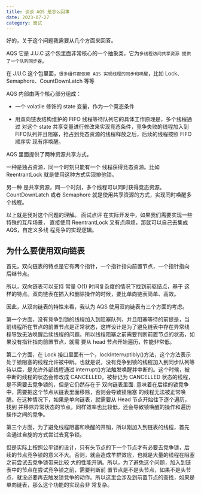 ```yaml
---
title: 谈谈 AQS 是怎么回事
date: 2023-07-27
category: 面试
---
```


好的，关于这个问题我需要从几个方面来回答。 

AQS 它是 J.U.C 这个包里面非常核心的一个抽象类，它为`多线程访问共享资源 提供了一个队列同步器`。

在 J.U.C 这个包里面，`很多组件都依赖 AQS 实现线程的同步和唤醒`，比如 Lock、 Semaphore、CountDownLatch 等等


AQS 内部由两个核心部分组成：

- 一个 volatile 修饰的 state 变量，作为一个竞态条件

- 用双向链表结构维护的 FIFO 线程等待队列它的具体工作原理是，多个线程通过 对这个 state 共享变量进行修改来实现竞态条件，竞争失败的线程加入到 FIFO队列并且阻塞，抢占到竞态资源的线程释放之后，后续的线程按照 FIFO 顺序实 现有序唤醒。 

AQS 里面提供了两种资源共享方式，

一种是独占资源，同一个时刻只能有一个 线程获得竞态资源。比如 ReentrantLock 就是使用这种方式实现排他锁。

另一种 是共享资源，同一个时刻，多个线程可以同时获得竞态资源。CountDownLatch 或者 Semaphore 就是使用共享资源的方式，实现同时唤醒多个线程。 

以上就是我对这个问题的理解。 面试点评 在实际开发中，如果我们需要实现一些特殊的互斥场景， 直接使用 ReentrantLock 又有点麻烦，那就可以自己去集成 AQS，自定义多线 程竞争的实现逻辑。 

## 为什么要使用双向链表

首先，双向链表的特点是它有两个指针，一个指针指向前置节点，一个指针指向 后继节点。 

所以，双向链表可以支持 常量 O(1) 时间复杂度的情况下找到前驱结点，基于 这样的特点。双向链表在插入和删除操作的时候，要比单向链表简单、高效。

因此，从双向链表的特性来看，我认为 AQS 使用双向链表有三个方面的考虑。

第一个方面，没有竞争到锁的线程加入到阻塞队列，并且阻塞等待的前提是，当 前线程所在节点的前置节点是正常状态，这样设计是为了避免链表中存在异常线 程导致无法唤醒后续线程的问题。所以线程阻塞之前需要判断前置节点的状态，如果没有指针指向前置节点，就需 要从 head 节点开始遍历，性能非常低。

第二个方面，在 Lock 接口里面有一个，lockInterruptibly()方法，这个方法表示 处于锁阻塞的线程允许被中断。也就是说，没有竞争到锁的线程加入到同步队列等待以后，是允许外部线程通过 interrupt()方法触发唤醒并中断的。这个时候，被中断的线程的状态会修改成 CANCELLED。被标记为 CANCELLED 状态的线程，是不需要去竞争锁的，但是它仍然存在于 双向链表里面. 意味着在后续的锁竞争中，需要把这个节点从链表里面移除，否则会导致锁阻塞 的线程无法被正常唤醒。在这种情况下，如果是单向链表，就需要从 Head 节点开始往下逐个遍历，找到 并移除异常状态的节点。同样效率也比较低，还会导致锁唤醒的操作和遍历操作之间的竞争。

第三个方面，为了避免线程阻塞和唤醒的开销，所以刚加入到链表的线程，首先 会通过自旋的方式尝试去竞争锁。

但是实际上按照公平锁的设计，只有头节点的下一个节点才有必要去竞争锁，后 续的节点竞争锁的意义不大。否则，就会造成羊群效应，也就是大量的线程在阻塞之前尝试去竞争锁带来比较 大的性能开销。所以，为了避免这个问题，加入到链表中的节点在尝试竞争锁之前，需要判断前 置节点是不是头节点，如果不是头节点，就没必要再去触发锁竞争的动作。所以这里会涉及到前置节点的查找，如果是单向链表，那么这个功能的实现会非 常复杂。













